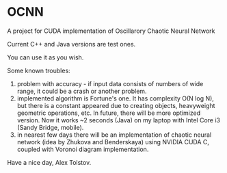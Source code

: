 OCNN
====

A project for CUDA implementation of Oscillarory Chaotic Neural Network

Current C++ and Java versions are test ones.

You can use it as you wish.

Some known troubles:
1) problem with accuracy - if input data consists of numbers of wide range, it could be a crash or another problem.
2) implemented algorithm is Fortune's one. It has complexity O(N log N), but there is a constant appeared due to creating objects,
heavyweight geometric operations, etc. In future, there will be more optimized version. Now it works ~2 seconds (Java) on my laptop
with Intel Core i3 (Sandy Bridge, mobile).
3) in nearest few days there will be an implementation of chaotic neural network (idea by Zhukova and Benderskaya) using NVIDIA CUDA C,
coupled with Voronoi diagram implementation.


Have a nice day,
Alex Tolstov.